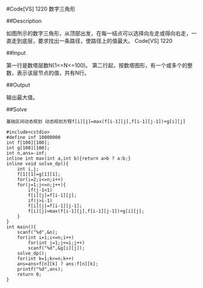 #Code[VS] 1220 数字三角形

##Description

如图所示的数字三角形，从顶部出发，在每一结点可以选择向左走或得向右走，一直走到底层，要求找出一条路径，使路径上的值最大。
Code[VS] 1220

##Input

第一行是数塔层数N(1<=N<=100)。
第二行起，按数塔图形，有一个或多个的整数，表示该层节点的值，共有N行。

##Output

输出最大值。

##Solve

```
基础区间动态规划 动态规划方程f[i][j]=max(f[i-1][j],f[i-1][j-1])+g[i][j]

#include<cstdio>
#define inf 10000000
int f[100][100];
int g[100][100];
int n,ans=-inf;
inline int max(int a,int b){return a>b ? a:b;}
inline void solve_dp(){
	int i,j;
	f[1][1]=g[1][1];
	for(i=2;i<=n;i++)
	for(j=1;j<=n;j++){
		if(j-1<1)
		f[i][j]=f[i-1][j];
		if(j>i-1)
		f[i][j]=f[i-1][j-1];
		f[i][j]=max(f[i-1][j],f[i-1][j-1])+g[i][j];
	}
}
int main(){
	scanf("%d",&n);
	for(int i=1;i<=n;i++)
		for(int j=1;j<=i;j++)
		scanf("%d",&g[i][j]);
	solve_dp();
	for(int k=1;k<=n;k++)
	ans=ans>f[n][k] ? ans:f[n][k];
	printf("%d",ans);
	return 0;
}
```